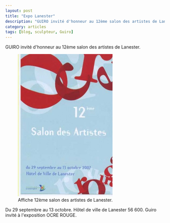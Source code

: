 ```yaml
---
layout: post
title: "Expo Lanester"
description: "GUIRO invité d'honneur au 12ème salon des artistes de Lanester"
category: articles
tags: [blog, sculpteur, Guiro]
---
```

GUIRO invité d'honneur au 12ème salon des artistes de Lanester.  
<figure>
	<img src="/images/expo-lanester.jpg">
	<figcaption>Affiche 12ème salon des artistes de Lanester.</figcaption>
</figure>
Du 29 septembre au 13 octobre.  
Hôtel de ville de Lanester 56 600.  
Guiro invité à l'exposition OCRE ROUGE.  
